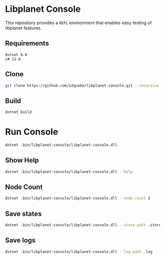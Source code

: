 # Libplanet Console

This repository provides a `REPL` environment that enables easy testing of libplanet features.

## Requirements

```plain
dotnet 8.0
c# 12.0
```

## Clone

```sh
git clone https://github.com/s2quake/libplanet-console.git --recursive
```

## Build

```sh
dotnet build
```

# Run Console

```sh
dotnet .bin/libplanet-console/libplanet-console.dll
```

## Show Help

```sh
dotnet .bin/libplanet-console/libplanet-console.dll --help
```

## Node Count

```sh
dotnet .bin/libplanet-console/libplanet-console.dll --node-count 2
```

## Save states

```sh
dotnet .bin/libplanet-console/libplanet-console.dll --store-path .store
```

## Save logs

```sh
dotnet .bin/libplanet-console/libplanet-console.dll --log-path .log
```